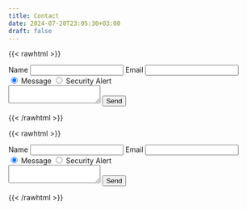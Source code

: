 ```yaml
---
title: Contact
date: 2024-07-20T23:05:30+03:00
draft: false
---
```


{{< rawhtml >}}

<form id="contact-form" action="https://formspree.io/f/xkgwolez" method="POST">
    <label for="contact-name">Name</label>
    <input type="text" id="contact-name" name="name" required>
    <label for="contact-email">Email</label>
    <input type="email" id="contact-email" name="_replyto" required>
    <div class="radio-container">
        <input type="radio" id="message" name="message-type" value="Message" checked>
        <label for="message">Message</label>
        <input type="radio" id="security-alert" name="message-type" value="Security Alert">
        <label for="security-alert">Security Alert</label>
    </div>
    <textarea id="contact-message" name="message" required></textarea>
    <button type="submit" id="contact-submit">Send</button>
</form>

{{< /rawhtml >}}

{{< rawhtml >}}

<form id="contact-form" action="https://getform.io/f/azylgmyb" method="POST">
    <label for="contact-name">Name</label>
    <input type="text" id="contact-name" name="name" required>
    <label for="contact-email">Email</label>
    <input type="email" id="contact-email" name="_replyto" required>
    <input type="hidden" name="_gotcha" style="display:none !important">
    <div class="radio-container">
        <input type="radio" id="message" name="message-type" value="Message" checked>
        <label for="message">Message</label>
        <input type="radio" id="security-alert" name="message-type" value="Security Alert">
        <label for="security-alert">Security Alert</label>
    </div>
    <textarea id="contact-message" name="message" required></textarea>
    <button type="submit" id="contact-submit">Send</button>
</form>

{{< /rawhtml >}}

